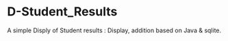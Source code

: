 # D-Student_Results
A simple Disply of Student results : Display, addition based on Java &amp; sqlite.
